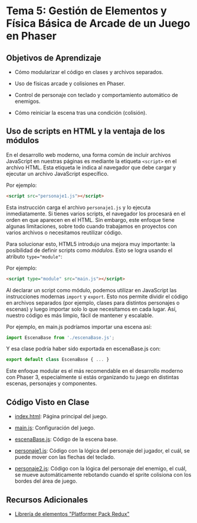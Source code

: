 # Tema 5: Gestión de Elementos y Física Básica de Arcade de un Juego en Phaser

## Objetivos de Aprendizaje

* Cómo modularizar el código en clases y archivos separados.

* Uso de físicas arcade y colisiones en Phaser.

* Control de personaje con teclado y comportamiento automático de enemigos.

* Cómo reiniciar la escena tras una condición (colisión).

## Uso de scripts en HTML y la ventaja de los módulos

En el desarrollo web moderno, una forma común de incluir archivos JavaScript en nuestras páginas es mediante la etiqueta `<script>` en el archivo HTML. Esta etiqueta le indica al navegador que debe cargar y ejecutar un archivo JavaScript específico.

Por ejemplo:

```html
<script src="personaje1.js"></script>
```

Esta instrucción carga el archivo `personaje1.js` y lo ejecuta inmediatamente. Si tienes varios scripts, el navegador los procesará en el orden en que aparecen en el HTML. Sin embargo, este enfoque tiene algunas limitaciones, sobre todo cuando trabajamos en proyectos con varios archivos o necesitamos reutilizar código.

Para solucionar esto, HTML5 introdujo una mejora muy importante: la posibilidad de definir scripts como _módulos_. Esto se logra usando el atributo `type="module"`:

Por ejemplo:

```html
<script type="module" src="main.js"></script>
```

Al declarar un script como módulo, podemos utilizar en JavaScript las instrucciones modernas `import` y `export`. Esto nos permite dividir el código en archivos separados (por ejemplo, clases para distintos personajes o escenas) y luego importar solo lo que necesitamos en cada lugar. Así, nuestro código es más limpio, fácil de mantener y escalable.

Por ejemplo, en main.js podríamos importar una escena así:

```javascript
import EscenaBase from './escenaBase.js';
```

Y esa clase podría haber sido exportada en escenaBase.js con:

```javascript
export default class EscenaBase { ... }
```

Este enfoque modular es el más recomendable en el desarrollo moderno con Phaser 3, especialmente si estás organizando tu juego en distintas escenas, personajes y componentes.

## Código Visto en Clase

* [index.html](code/index.html): Página principal del juego.

* [main.js](code/scripts/main.js): Configuración del juego.

* [escenaBase.js](code/scripts/escenaBase.js): Código de la escena base.

* [personaje1.js](code/scripts/personaje1.js): Código con la lógica del personaje del jugador, el cuál, se puede mover con las flechas del teclado.

* [personaje2.js](code/scripts/personaje2.js): Código con la lógica del personaje del enemigo, el cuál, se mueve automáticamente rebotando cuando el sprite colisiona con los bordes del área de juego.

## Recursos Adicionales

* [Librería de elementos "Platformer Pack Redux"](https://kenney.nl/assets/platformer-pack-redux)

